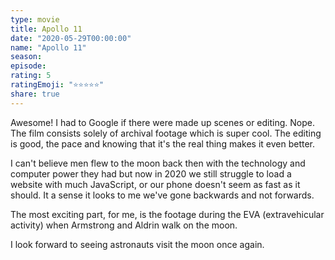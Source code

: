 ```yaml
---
type: movie
title: Apollo 11
date: "2020-05-29T00:00:00"
name: "Apollo 11"
season:
episode:
rating: 5
ratingEmoji: "⭐️⭐️⭐️⭐️⭐️"
share: true
---
```


Awesome! I had to Google if there were made up scenes or editing. Nope. The film consists solely of archival footage which is super cool. The editing is good, the pace and knowing that it's the real thing makes it even better.

I can't believe men flew to the moon back then with the technology and computer power they had but now in 2020 we still struggle to load a website with much JavaScript, or our phone doesn't seem as fast as it should. It a sense it looks to me we've gone backwards and not forwards.

The most exciting part, for me, is the footage during the EVA (extravehicular activity) when Armstrong and Aldrin walk on the moon.

I look forward to seeing astronauts visit the moon once again.
